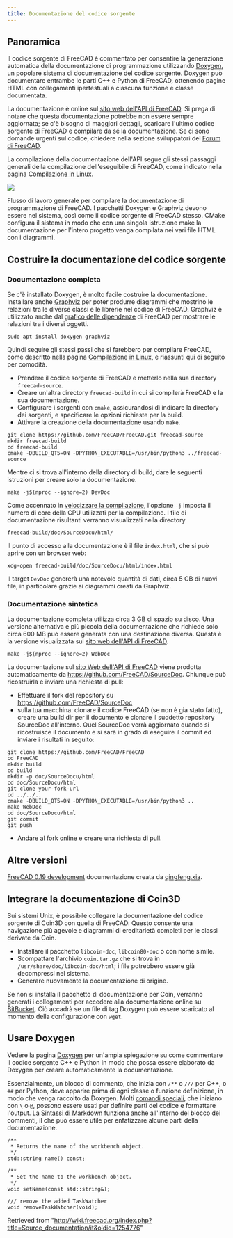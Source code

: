 ```yaml
---
title: Documentazione del codice sorgente
---
```

## Panoramica

Il codice sorgente di FreeCAD è commentato per consentire la generazione automatica della documentazione di programmazione utilizzando [Doxygen](/Doxygen/it "Doxygen/it"), un popolare sistema di documentazione del codice sorgente. Doxygen può documentare entrambe le parti C++ e Python di FreeCAD, ottenendo pagine HTML con collegamenti ipertestuali a ciascuna funzione e classe documentata.

La documentazione è online sul [sito web dell'API di FreeCAD](https://freecad.github.io/SourceDoc/). Si prega di notare che questa documentazione potrebbe non essere sempre aggiornata; se c'è bisogno di maggiori dettagli, scaricare l'ultimo codice sorgente di FreeCAD e compilare da sé la documentazione. Se ci sono domande urgenti sul codice, chiedere nella sezione sviluppatori del [Forum di FreeCAD](https://forum.freecadweb.org/index.php).

La compilazione della documentazione dell'API segue gli stessi passaggi generali della compilazione dell'eseguibile di FreeCAD, come indicato nella pagina [Compilazione in Linux](/Compile_on_Linux/it "Compile on Linux/it").

![](/images/FreeCAD_documentation_compilation_workflow.svg)

Flusso di lavoro generale per compilare la documentazione di programmazione di FreeCAD. I pacchetti Doxygen e Graphviz devono essere nel sistema, così come il codice sorgente di FreeCAD stesso. CMake configura il sistema in modo che con una singola istruzione make la documentazione per l'intero progetto venga compilata nei vari file HTML con i diagrammi.

## Costruire la documentazione del codice sorgente

### Documentazione completa

Se c'è installato Doxygen, è molto facile costruire la documentazione. Installare anche [Graphviz](https://www.graphviz.org/) per poter produrre diagrammi che mostrino le relazioni tra le diverse classi e le librerie nel codice di FreeCAD. Graphviz è utilizzato anche dal [grafico delle dipendenze](/Std_DependencyGraph/it "Std DependencyGraph/it") di FreeCAD per mostrare le relazioni tra i diversi oggetti.

```
sudo apt install doxygen graphviz

```

Quindi seguire gli stessi passi che si farebbero per compilare FreeCAD, come descritto nella pagina [Compilazione in Linux](/Compile_on_Linux/it "Compile on Linux/it"), e riassunti qui di seguito per comodità.

* Prendere il codice sorgente di FreeCAD e metterlo nella sua directory `freecad-source`.
* Creare un'altra directory `freecad-build` in cui si compilerà FreeCAD e la sua documentazione.
* Configurare i sorgenti con `cmake`, assicurandosi di indicare la directory dei sorgenti, e specificare le opzioni richieste per la build.
* Attivare la creazione della documentazione usando `make`.

```
git clone https://github.com/FreeCAD/FreeCAD.git freecad-source
mkdir freecad-build
cd freecad-build
cmake -DBUILD_QT5=ON -DPYTHON_EXECUTABLE=/usr/bin/python3 ../freecad-source

```

Mentre ci si trova all'interno della directory di build, dare le seguenti istruzioni per creare solo la documentazione.

```
make -j$(nproc --ignore=2) DevDoc

```

Come accennato in [velocizzare la compilazione](/Compiling_(Speeding_up)/it "Compiling (Speeding up)/it"), l'opzione `-j` imposta il numero di core della CPU utilizzati per la compilazione. I file di documentazione risultanti verranno visualizzati nella directory

```
freecad-build/doc/SourceDocu/html/

```

Il punto di accesso alla documentazione è il file `index.html`, che si può aprire con un browser web:

```
xdg-open freecad-build/doc/SourceDocu/html/index.html

```

Il target `DevDoc` genererà una notevole quantità di dati, circa 5 GB di nuovi file, in particolare grazie ai diagrammi creati da Graphviz.

### Documentazione sintetica

La documentazione completa utilizza circa 3 GB di spazio su disco. Una versione alternativa e più piccola della documentazione che richiede solo circa 600 MB può essere generata con una destinazione diversa. Questa è la versione visualizzata sul [sito web dell'API di FreeCAD](https://freecad.github.io/SourceDoc/).

```
make -j$(nproc --ignore=2) WebDoc

```

La documentazione sul [sito Web dell'API di FreeCAD](https://freecad.github.io/SourceDoc/) viene prodotta automaticamente da <https://github.com/FreeCAD/SourceDoc>. Chiunque può ricostruirla e inviare una richiesta di pull:

* Effettuare il fork del repository su <https://github.com/FreeCAD/SourceDoc>
* sulla tua macchina: clonare il codice FreeCAD (se non è gia stato fatto), creare una build dir per il documento e clonare il suddetto repository SourceDoc all'interno. Quel SourceDoc verrà aggiornato quando si ricostruisce il documento e si sarà in grado di eseguire il commit ed inviare i risultati in seguito:

```
git clone https://github.com/FreeCAD/FreeCAD
cd FreeCAD
mkdir build
cd build
mkdir -p doc/SourceDocu/html
cd doc/SourceDocu/html
git clone your-fork-url
cd ../../..
cmake -DBUILD_QT5=ON -DPYTHON_EXECUTABLE=/usr/bin/python3 ..
make WebDoc
cd doc/SourceDocu/html
git commit
git push

```

* Andare al fork online e creare una richiesta di pull.

## Altre versioni

[FreeCAD 0.19 development](https://iesensor.com/FreeCADDoc/0.19/) documentazione creata da [qingfeng.xia](http://forum.freecadweb.org/viewtopic.php?t=12613).

## Integrare la documentazione di Coin3D

Sui sistemi Unix, è possibile collegare la documentazione del codice sorgente di Coin3D con quella di FreeCAD.
Questo consente una navigazione più agevole e diagrammi di ereditarietà completi per le classi derivate da Coin.

* Installare il pacchetto `libcoin-doc`, `libcoin80-doc` o con nome simile.
* Scompattare l'archivio `coin.tar.gz` che si trova in `/usr/share/doc/libcoin-doc/html`; i file potrebbero essere già decompressi nel sistema.
* Generare nuovamente la documentazione di origine.

Se non si installa il pacchetto di documentazione per Coin, verranno generati i collegamenti per accedere alla documentazione online su [BitBucket](https://coin3d.bitbucket.io/Coin/). Ciò accadrà se un file di tag Doxygen può essere scaricato al momento della configurazione con `wget`.

## Usare Doxygen

Vedere la pagina [Doxygen](/Doxygen/it "Doxygen/it") per un'ampia spiegazione su come commentare il codice sorgente C++ e Python in modo che possa essere elaborato da Doxygen per creare automaticamente la documentazione.

Essenzialmente, un blocco di commento, che inizia con `/**` o `///` per C++, o `##` per Python, deve apparire prima di ogni classe o funzione definizione, in modo che venga raccolto da Doxygen. Molti [comandi speciali](/Doxygen#Doxygen_markup "Doxygen"), che iniziano con `\` o `@`, possono essere usati per definire parti del codice e formattare l'output. La [Sintassi di Markdown](/Doxygen#Supporto_Markdown "Doxygen") funziona anche all'interno del blocco dei commenti, il che può essere utile per enfatizzare alcune parti della documentazione.

```
/**
 * Returns the name of the workbench object.
 */
std::string name() const;

/**
 * Set the name to the workbench object.
 */
void setName(const std::string&);

/// remove the added TaskWatcher
void removeTaskWatcher(void);

```

Retrieved from "<http://wiki.freecad.org/index.php?title=Source_documentation/it&oldid=1254776>"